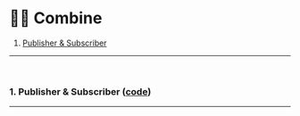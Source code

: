 #  🦹‍♀️ Combine

1. [Publisher & Subscriber](https://github.com/hortenssiaa/playInThePlayground/tree/master/Swift-Grammer/Grammer.playground/Pages#1-basic-data-type-code)

----
<br>


### 1. Publisher & Subscriber ([code](https://github.com/hortenssiaa/playInThePlayground/blob/master/Combine_practice/Hello%20Combine.playground/Pages/Publisher%20%26%20Subscriber.xcplaygroundpage/Contents.swift))

    
----
<br>
